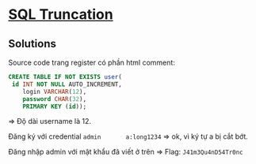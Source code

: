 # [SQL Truncation](https://www.root-me.org/en/Challenges/Web-Server/SQL-Truncation)

## Solutions

Source code trang register có phần html comment:

```sql
CREATE TABLE IF NOT EXISTS user(   
 id INT NOT NULL AUTO_INCREMENT,
    login VARCHAR(12),
    password CHAR(32),
    PRIMARY KEY (id));
```

=> Độ dài username là 12.

Đăng ký với credential `admin       a:long1234` => ok, vì ký tự a bị cắt bớt.

Đăng nhập admin với mật khẩu đã viết ở trên => Flag: `J41m3Qu4nD54Tr0nc`
